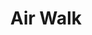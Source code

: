 ---
title: "Air Walk"

spell:
  schools:
    - name:        "Transmutation"
      subschools:  []
      descriptors: ["Air"]
  classes:
    - name:  "Cleric"
      abbr:  "Clr"
      level: 4
    - name:  "Druid"
      abbr:  "Drd"
      level: 4
  domains:
    - name:  "Air"
      abbr:  "Air"
      level: 4
  components:         [V, S, DF]
  castingTime:        "1 standard action"
  range:              "Touch"
  target:             "Creature (Gargantuan or smaller) touched"
  duration:           "10 min./level"
  savingThrow:        "None"
  spellResistance:    "Yes (harmless)"
  description:        |
    The subject can tread on air as if walking on solid ground. Moving upward is similar to walking up a hill. The maximum upward or downward angle possible is 45 degrees, at a rate equal to one-half the air walker's normal speed.

    A strong wind (21+ mph) can push the subject along or hold it back. At the end of its turn each round, the wind blows the air walker 5 feet for each 5 miles per hour of wind speed. The creature may be subject to additional penalties in exceptionally strong or turbulent winds, such as loss of control over movement or physical damage from being buffeted about.

    Should the spell duration expire while the subject is still aloft, the magic fails slowly. The subject floats downward 60 feet per round for {% die_roll 1 6 0 %} rounds. If it reaches the ground in that amount of time, it lands safely. If not, it falls the rest of the distance, taking {% die_roll 1 6 0 %} points of damage per 10 feet of fall. Since dispelling a spell effectively ends it, the subject also descends in this way if the air walk spell is dispelled, but not if it is negated by an antimagic field.

    You can cast air walk on a specially trained mount so it can be ridden through the air. You can train a mount to move with the aid of air walk (counts as a trick; see Handle Animal skill) with one week of work and a DC 25 Handle Animal check.
---